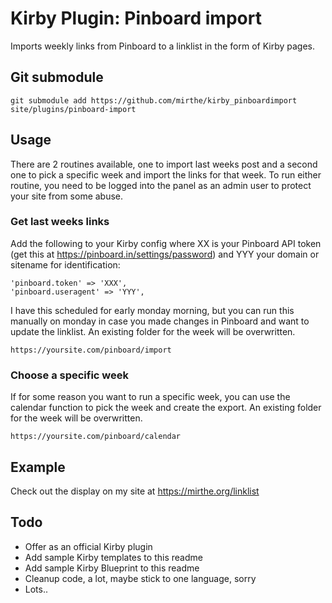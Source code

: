 # Kirby Plugin: Pinboard import

Imports weekly links from Pinboard to a linklist in the form of Kirby pages.

## Git submodule

```
git submodule add https://github.com/mirthe/kirby_pinboardimport site/plugins/pinboard-import
```

## Usage

There are 2 routines available, one to import last weeks post and a second one to pick a specific week and import the links for that week. To run either routine, you need to be logged into the panel as an admin user to protect your site from some abuse.

### Get last weeks links

Add the following to your Kirby config where XX is your Pinboard API token (get this at https://pinboard.in/settings/password) and YYY your domain or sitename for identification:
    
    'pinboard.token' => 'XXX',
    'pinboard.useragent' => 'YYY',

I have this scheduled for early monday morning, but you can run this manually on monday in case you made changes in Pinboard and want to update the linklist. An existing folder for the week will be overwritten.

    https://yoursite.com/pinboard/import

### Choose a specific week

If for some reason you want to run a specific week, you can use the calendar function to pick the week and create the export. An existing folder for the week will be overwritten.

    https://yoursite.com/pinboard/calendar

## Example 

Check out the display on my site at
https://mirthe.org/linklist

## Todo

- Offer as an official Kirby plugin
- Add sample Kirby templates to this readme
- Add sample Kirby Blueprint to this readme
- Cleanup code, a lot, maybe stick to one language, sorry
- Lots..
